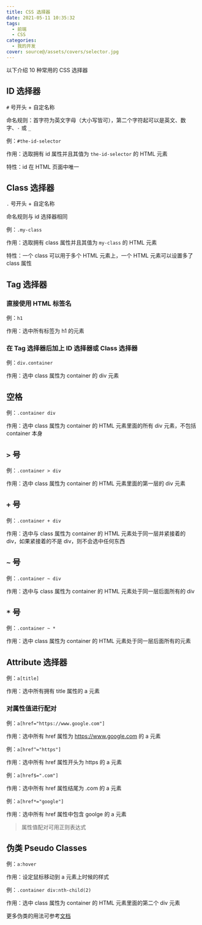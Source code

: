 ```yaml
---
title: CSS 选择器
date: 2021-05-11 10:35:32
tags:
  - 前端
  - CSS
categories:
  - 我的开发
cover: source@/assets/covers/selector.jpg
---
```


以下介绍 10 种常用的 CSS 选择器

## ID 选择器

`#` 号开头 + 自定名称

命名规则：首字符为英文字母（大小写皆可），第二个字符起可以是英文、数字、`-` 或 `_`

例：`#the-id-selector`

作用：选取拥有 id 属性并且其值为 `the-id-selector` 的 HTML 元素

特性：id 在 HTML 页面中唯一

## Class 选择器

`.` 号开头 + 自定名称

命名规则与 id 选择器相同

例：`.my-class`

作用：选取拥有 class 属性并且其值为 `my-class` 的 HTML 元素

特性：一个 class 可以用于多个 HTML 元素上，一个 HTML 元素可以设置多了 class 属性

## Tag 选择器

### 直接使用 HTML 标签名

例：`h1`

作用：选中所有标签为 h1 的元素

### 在 Tag 选择器后加上 ID 选择器或 Class 选择器

例：`div.container`

作用：选中 class 属性为 container 的 div 元素

## 空格

例：`.container div`

作用：选中 class 属性为 container 的 HTML 元素里面的所有 div 元素，不包括 container 本身

## `>` 号

例：`.container > div`

作用：选中 class 属性为 container 的 HTML 元素里面的第一层的 div 元素

## `+` 号

例：`.container + div`

作用：选中与 class 属性为 container 的 HTML 元素处于同一层并紧接着的 div，如果紧接着的不是 div，则不会选中任何东西

## `~` 号

例：`.container ~ div`

作用：选中与 class 属性为 container 的 HTML 元素处于同一层后面所有的 div

## `*` 号

例：`.container ~ *`

作用：选中 class 属性为 container 的 HTML 元素处于同一层后面所有的元素

## Attribute 选择器

例：`a[title]`

作用：选中所有拥有 title 属性的 a 元素

### 对属性值进行配对

例：`a[href="https://www.google.com"]`

作用：选中所有 href 属性为 https://www.google.com 的 a 元素

例：`a[href^="https"]`

作用：选中所有 href 属性开头为 https 的 a 元素

例：`a[href$=".com"]`

作用：选中所有 href 属性结尾为 .com 的 a 元素

例：`a[href*="google"]`

作用：选中所有 href 属性中包含 goolge 的 a 元素

> 属性值配对可用正则表达式

## 伪类 Pseudo Classes

例：`a:hover`

作用：设定鼠标移动到 a 元素上时候的样式

例：`.container div:nth-child(2)`

作用：选中 class 属性为 container 的 HTML 元素里面的第二个 div 元素

更多伪类的用法可参考[文档](https://www.w3school.com.cn/css/css_pseudo_classes.asp)
